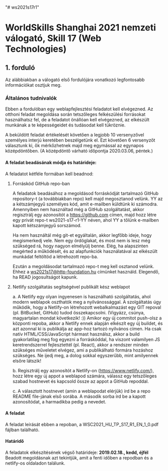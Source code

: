 "# ws2021s17r1" 

# WorldSkills Shanghai 2021 nemzeti válogató, Skill 17 (Web Technologies)


## 1. forduló

Az alábbiakban a válogató első fordulójára vonatkozó legfontosabb információkat osztjuk meg.
### Általános tudnivalók
Ebben a fordulóban egy weblapfejlesztési feladatot kell elvégezned. Az otthoni feladat megoldása során tetszőleges felkészülési forrásokat használhatsz fel, de a feladatot önállóan kell elvégezned, az elkészült munkának a te képességeidet és tudásodat kell tükröznie.

A beküldött feladat értékelését követően a legjobb 10 versenyzővel személyes interjú keretében beszélgetünk el. Ezt követően 6 versenyzőt választunk ki, ők mérkőzhetnek majd meg egymással az egynapos középdöntőben. (A középdöntő várható időpontja 2020.03.06, péntek.) 

#### A feladat beadásának módja és határideje:

A feladatot kétféle formában kell beadnod:

1.	Forráskód GitHub repo-ban

	A feladatok beadásához a megoldásod forráskódját tartalmazó GitHub repository-t (a továbbiakban repo) kell majd megosztanod velünk. YY az a kétszámjegyű személyes kód, amit e-mailben küldtünk ki számodra. Amennyiben nem használtad még a GitHub szolgáltatást, akkor regisztrálj egy azonosítót a https://github.com címen, majd hozz létre egy privát repo-t ws2021-s17-r1-YY néven, ahol YY a tőlünk e-mailben kapott kétszámjegyű sorszámod. 

	Ha nem használtál még git-et egyáltalán, akkor legfőbb ideje, hogy megismerkedj vele. Nem egy ördöglakat, és most nem is lesz még szükséged rá, hogy nagyon elmélyülj benne. Elég, ha alapszinten megérted a működését, és az alapfunkciók használatával az elkészült munkádat feltöltöd a létrehozott repo-ba. 

	Ezután a megoldásodat tartalmazó repo-t meg kell osztanod velünk. Ehhez a ws2021s17@http-foundation.hu címünket használd. Elegendő, ha READ jogosultságot kapunk.

2.	Netlify szolgáltatás segítségével publikált kész weblapot

	a.	A Netlify egy olyan ingyenesen is használható szolgáltatás, ahol modern weblapok oszthatók meg a nyilvánossággal. A szolgáltatás úgy működik, hogy a Netlify-on létrehozott webalkalmazást egy GIT repoval (pl. BitBucket, GitHub) tudod összekapcsolni. (Vigyázz, csúnya, magyartalan mondat következik! :))  Amikor egy új  commitot push-olsz a központi repoba, akkor a Netlify ennek alapján elkészít egy új buildet, és azt azonnal ki is publikálja az app-hoz tartozó nyilvános címen. Ha csak natív HTML/CSS/JavaScript hármast használsz, akkor a build gyakorlatilag meg fog egyezni a forráskóddal, ha viszont valamilyen JS keretrendszerrel fejlesztettél (pl. React), akkor a rendszer minden szükséges műveletet elvégez, ami a publikálható formára hozáshoz szükséges. Ne ijedj meg, a dolog sokkal egyszerűbb, mint amilyennek elsőre látszik!

	b.	Regisztrálj egy azonosítót a Netlify-on (https://www.netlify.com/), hozz létre egy új appot a weblapod számára, válassz egy tetszőleges szabad hostnevet és kapcsold össze az appot a GitHub repoddal.
 
	c.	A választott hostnevet (amin a weblapodat elérjük) írd be a repo README file-jának első sorába. A második sorba írd be a kapott azonosítódat, a harmadikba pedig a nevedet.

#### A feladat

A feladat leírását ebben a repoban, a WSC2021_HU_TP_S17_R1_EN_1_0.pdf fájlban található.

#### Határidő

A feladatok elkészítésének végső határideje: **2019.02.18., kedd, éjfél**
Beadott megoldásnak azt tekintjük, amit a fenti időben a repodban és a netlify-os oldaladon találunk.